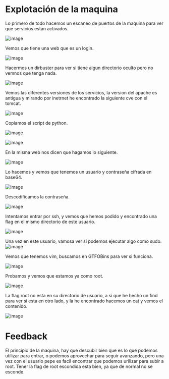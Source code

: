 # Explotación de la maquina

Lo primero de todo hacemos un escaneo de puertos de la maquina para ver que servicios estan activados.

![image](https://github.com/Dani-ITB24/Proyecto-Final/assets/157145186/0ff31222-6fb0-49ab-97b0-5dae84970aab)

Vemos que tiene una web que es un login.

![image](https://github.com/Dani-ITB24/Proyecto-Final/assets/157145186/d95749eb-70a5-4539-bba0-6278ad27361d)

Hacermos un dirbuster para ver si tiene algun directorio oculto pero no vemnos que tenga nada.

![image](https://github.com/Dani-ITB24/Proyecto-Final/assets/157145186/8456c465-34e1-4642-8701-a67f2cd119ae)

Vemos las diferentes versiones de los servicios, la version del apache es antigua y mirando por inetrnet he encontrado la siguiente cve con el tomcat.

![image](https://github.com/Dani-ITB24/Proyecto-Final/assets/157145186/1a453b12-f4ba-4274-b645-5907f4464b25)

Copiamos el script de python.

![image](https://github.com/Dani-ITB24/Proyecto-Final/assets/157145186/5be39604-5631-48b1-8f8e-8103491dade7)

![image](https://github.com/Dani-ITB24/Proyecto-Final/assets/157145186/491c39d4-48f0-4a02-94b5-e7768769ce58)

En la misma web nos dicen que hagamos lo siguiente.

![image](https://github.com/Dani-ITB24/Proyecto-Final/assets/157145186/4c0f415a-ef65-4383-9d16-fff7f4bafd07)

Lo hacemos y vemos que tenemos un usuario y contraseña cifrada en base64. 

![image](https://github.com/Dani-ITB24/Proyecto-Final/assets/157145186/9274e0e3-f28a-4390-ad7b-e2c6c54eeed9)

Descodificamos la contraseña.

![image](https://github.com/Dani-ITB24/Proyecto-Final/assets/157145186/dce5881e-1a4f-4d1b-bcca-04d52683e18a)


Intentamos entrar por ssh, y vemos que hemos podido y encontrado una flag en el mismo directorio de este usuario.

![image](https://github.com/Dani-ITB24/Proyecto-Final/assets/157145186/e3b4e134-c0bf-472c-ab65-112f93f447b6)

Una vez en este usuario, vamosa ver si podemos ejecutar algo como sudo.
![image](https://github.com/Dani-ITB24/Proyecto-Final/assets/157145186/730a5bc3-dd26-4016-8dec-3aff8efefc02)

Vemos que tenemos vim, buscamos en GTFOBins para ver si funciona.

![image](https://github.com/Dani-ITB24/Proyecto-Final/assets/157145186/e50fdde8-f4a7-427f-9d2b-91dfe66cb2b2)

Probamos y vemos que estamos ya como root.

![image](https://github.com/Dani-ITB24/Proyecto-Final/assets/157145186/95a32830-41e7-4b97-987e-14acf3c486b4)

La flag root no esta en su directorio de usuario, a si que he hecho un find para ver si esta en otro lado, y la he encontrado hacemos un cat y vemos el contenido.

![image](https://github.com/Dani-ITB24/Proyecto-Final/assets/157145186/a8fa4d2a-27eb-476d-b699-87f1b9d1a1a3)



# Feedback

El principio de la maquina, hay que descubir bien que es lo que podemos utilizar para entrar, o podemos aprovechar para seguir avanzando, pero una vez con el usuario pepe es facil encontrar que podemos urilizar para subir a root. Tener la flag de root escondida esta bien, ya que de normal no se esconde.


